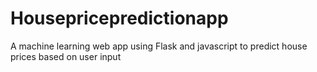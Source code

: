 # Housepricepredictionapp
A machine learning web app using Flask and javascript to predict house prices based on user input
